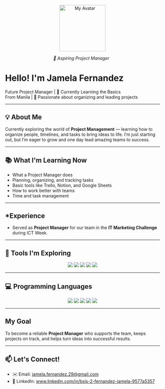 <p align="center">
  <img src=https://github.com/sindresorhus/sindresorhus/blob/main/cat-typing.gif?raw=true width="150" alt="My Avatar"/>
</p>

<p align="center">
  <i>🌱 Aspiring Project Manager</i> &nbsp;
</p>


# Hello! I'm Jamela Fernandez

Future Project Manager | 🧠 Currently Learning the Basics  
From Manila | 💼 Passionate about organizing and leading projects

---

## 💡 About Me

Currently exploring the world of **Project Management** — learning how to organize people, timelines, and tasks to bring ideas to life. I’m just starting out, but I’m eager to grow and one day lead amazing teams to success.

---

## 📚 What I'm Learning Now

- What a Project Manager does  
- Planning, organizing, and tracking tasks  
- Basic tools like Trello, Notion, and Google Sheets  
- How to work better with teams  
- Time and task management 

---

## *Experience

- Served as **Project Manager** for our team in the **IT Marketing Challenge** during ICT Week.  

---

## 🔧 Tools I'm Exploring

<p align="center">
  <img src="https://img.shields.io/badge/Figma-F24E1E?style=for-the-badge&logo=figma&logoColor=white"/>
  <img src="https://img.shields.io/badge/Trello-0052CC?style=for-the-badge&logo=trello&logoColor=white"/>
  <img src="https://img.shields.io/badge/Notion-000000?style=for-the-badge&logo=notion&logoColor=white"/>
  <img src="https://img.shields.io/badge/GitHub-181717?style=for-the-badge&logo=github&logoColor=white"/>
  <img src="https://img.shields.io/badge/Google%20Docs-4285F4?style=for-the-badge&logo=googledocs&logoColor=white"/>
</p>

---

## 💻 Programming Languages

<p align="center">
  <img src="https://img.shields.io/badge/JavaScript-F7DF1E?style=for-the-badge&logo=javascript&logoColor=black"/>
  <img src="https://img.shields.io/badge/CSS3-1572B6?style=for-the-badge&logo=css3&logoColor=white"/>
  <img src="https://img.shields.io/badge/PHP-777BB4?style=for-the-badge&logo=php&logoColor=white"/>
  <img src="https://img.shields.io/badge/Python-3776AB?style=for-the-badge&logo=python&logoColor=white"/>
  <img src="https://img.shields.io/badge/HTML5-E34F26?style=for-the-badge&logo=html5&logoColor=white"/>
</p>

---

## My Goal

To become a reliable **Project Manager** who supports the team, keeps projects on track, and helps turn ideas into successful results.

---

## 📫 Let's Connect!

- ✉️ Email: jamela.fernandez.29@gmail.com
- 💼 LinkedIn: www.linkedin.com/in/bsis-2-fernandez-jamela-9577a5357
